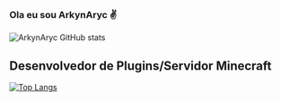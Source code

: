 ### Ola eu sou ArkynAryc ✌️
![ArkynAryc GitHub stats](https://github-readme-stats.vercel.app/api?username=ArkynAryc&show_icons=true&theme=tokyonight)

## Desenvolvedor de Plugins/Servidor Minecraft

[![Top Langs](https://github-readme-stats.vercel.app/api/top-langs/?username=anuraghazra&layout=donut-vertical)](https://github.com/anuraghazra/github-readme-stats)
